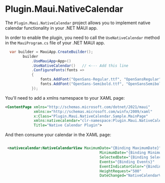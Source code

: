 # Plugin.Maui.NativeCalendar

The `Plugin.Maui.NativeCalendar` project allows you to implement native calendar functionality in your .NET MAUI app.

In order to enable the plugin, you need to call the `UseNativeCalendar` method in the `MauiProgram.cs` file of your .NET MAUI app.

```csharp
  var builder = MauiApp.CreateBuilder();
        builder
            .UseMauiApp<App>()
            .UseNativeCalendar()   // <--- Add this line
            .ConfigureFonts(fonts =>
            {
                fonts.AddFont("OpenSans-Regular.ttf", "OpenSansRegular");
                fonts.AddFont("OpenSans-Semibold.ttf", "OpenSansSemibold");
            });
```

You'll need to add a xmlns namespace to your XAML page:

```xml
<ContentPage xmlns="http://schemas.microsoft.com/dotnet/2021/maui"
             xmlns:x="http://schemas.microsoft.com/winfx/2009/xaml"
             x:Class="Plugin.Maui.NativeCalendar.Sample.MainPage"
             xmlns:nativecalendar="clr-namespace:Plugin.Maui.NativeCalendar;assembly=Plugin.Maui.NativeCalendar"
             Title="Native Calendar Plugin">
```

And then consume your calendar in the XAML page:

```xml

 <nativecalendar:NativeCalendarView MaximumDate="{Binding MaximumDate}"
                                           MinimumDate="{Binding MinimumDate}"
                                           SelectedDate="{Binding SelectedDate}"
                                           Events="{Binding Events}"
                                           EventIndicatorColor="{Binding EventIndicatorColor}"
                                           HeightRequest="500"
                                           DateChanged="NativeCalendarView_DateChanged" />
```